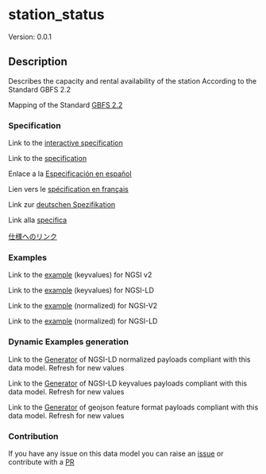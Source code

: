 # station_status
Version: 0.0.1

## Description 

Describes the capacity and rental availability of the station According to the Standard GBFS 2.2

Mapping of the Standard [GBFS 2.2](https://github.com/NABSA/gbfs/blob/v2.2/gbfs.md)
### Specification

Link to the [interactive specification](https://swagger.lab.fiware.org/?url=https://smart-data-models.github.io/dataModel.GBFS/station_status/swagger.yaml)

Link to the [specification](https://github.com/smart-data-models/dataModel.GBFS/blob/master/station_status/doc/spec.md)

Enlace a la [Especificación en español](https://github.com/smart-data-models/dataModel.GBFS/blob/master/station_status/doc/spec_ES.md)

Lien vers le [spécification en français](https://github.com/smart-data-models/dataModel.GBFS/blob/master/station_status/doc/spec_FR.md)

Link zur [deutschen Spezifikation](https://github.com/smart-data-models/dataModel.GBFS/blob/master/station_status/doc/spec_DE.md)

Link alla [specifica](https://github.com/smart-data-models/dataModel.GBFS/blob/master/station_status/doc/spec_IT.md)

[仕様へのリンク](https://github.com/smart-data-models/dataModel.GBFS/blob/master/station_status/doc/spec_JA.md)
### Examples

Link to the [example](https://smart-data-models.github.io/dataModel.GBFS/station_status/examples/example.json) (keyvalues) for NGSI v2

Link to the [example](https://smart-data-models.github.io/dataModel.GBFS/station_status/examples/example.jsonld) (keyvalues) for NGSI-LD

Link to the [example](https://smart-data-models.github.io/dataModel.GBFS/station_status/examples/example-normalized.json) (normalized) for NGSI-V2

Link to the [example](https://smart-data-models.github.io/dataModel.GBFS/station_status/examples/example-normalized.jsonld) (normalized) for NGSI-LD
### Dynamic Examples generation

Link to the [Generator](https://smartdatamodels.org/extra/ngsi-ld_generator.php?schemaUrl=https://raw.githubusercontent.com/smart-data-models/dataModel.GBFS/master/station_status/schema.json&email=info@smartdatamodels.org) of NGSI-LD normalized payloads compliant with this data model. Refresh for new values

Link to the [Generator](https://smartdatamodels.org/extra/ngsi-ld_generator_keyvalues.php?schemaUrl=https://raw.githubusercontent.com/smart-data-models/dataModel.GBFS/master/station_status/schema.json&email=info@smartdatamodels.org) of NGSI-LD keyvalues payloads compliant with this data model. Refresh for new values

Link to the [Generator](https://smartdatamodels.org/extra/geojson_features_generator.php?schemaUrl=https://raw.githubusercontent.com/smart-data-models/dataModel.GBFS/master/station_status/schema.json&email=info@smartdatamodels.org) of geojson feature format payloads compliant with this data model. Refresh for new values
### Contribution

 If you have any issue on this data model you can raise an [issue](https://github.com/smart-data-models/dataModel.GBFS/issues)  or contribute with a [PR](https://github.com/smart-data-models/dataModel.GBFS/pulls)